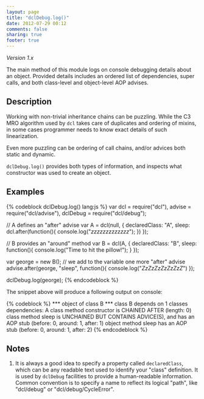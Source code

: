 ```yaml
---
layout: page
title: "dclDebug.log()"
date: 2012-07-29 00:12
comments: false
sharing: true
footer: true
---
```


*Version 1.x*

The main method of this module logs on console debugging details about an object.
Provided details includes an ordered list of dependencies, super calls, and
both class-level and object-level AOP advises.

## Description

Working with non-trivial inheritance chains can be puzzling. While the C3 MRO algorithm
used by `dcl` takes care of duplicates and ordering of mixins, in some cases programmer
needs to know exact details of such linearization.

Even more puzzling can be ordering of call chains, and/or advices both static and dynamic.

`dclDebug.log()` provides both types of information, and inspects what constructor was used
to create an object.

## Examples

{% codeblock dclDebug.log() lang:js %}
var dcl      = require("dcl"),
	advise   = require("dcl/advise"),
	dclDebug = require("dcl/debug");

// A defines an "after" advise
var A = dcl(null, {
  declaredClass: "A",
  sleep: dcl.after(function(){
    console.log("*zzzzzzzzzzzzz*");
  })
});

// B provides an "around" method
var B = dcl(A, {
  declaredClass: "B",
  sleep: function(){
    console.log("Time to hit the pillow!");
  }
});

var george = new B();
// we add to the variable one more "after" advise
advise.after(george, "sleep", function(){
  console.log("*ZzZzZzZzZzZzZ*")
});

dclDebug.log(george);
{% endcodeblock %}

The snippet above will produce a following output on console:

{% codeblock %}
*** object of class B
*** class B depends on 1 classes
    dependencies: A
    class method constructor is CHAINED AFTER (length: 0)
    class method sleep is UNCHAINED BUT CONTAINS ADVICE(S),
      and has an AOP stub (before: 0, around: 1, after: 1)
    object method sleep has an AOP stub (before: 0, around: 1, after: 2)
{% endcodeblock %}

## Notes

1. It is always a good idea to specify a property called `declaredClass`,
which can be any readable text used to identify your "class" definition.
It is used by `dclDebug` facilities to provide a human-readable information.
Common convention is to specify a name to reflect its logical "path", like
"dcl/debug" or "dcl/debug/CycleError".
